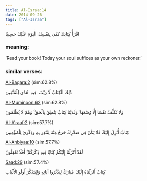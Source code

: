 ```yaml
---
title: Al-Israa:14
date: 2014-09-26
tags: ["Al-Israa"]
---
```

اقْرَأْ كِتَابَكَ كَفَىٰ بِنَفْسِكَ الْيَوْمَ عَلَيْكَ حَسِيبًا
### meaning: 
‘Read your book! Today your soul suffices as your own reckoner.’
### similar verses: 

[Al-Baqara:2](/2/2) (sim:62.8%)

ذَٰلِكَ الْكِتَابُ لَا رَيْبَ ۛ فِيهِ ۛ هُدًى لِلْمُتَّقِينَ

[Al-Muminoon:62](/23/62) (sim:62.8%)

وَلَا نُكَلِّفُ نَفْسًا إِلَّا وُسْعَهَا ۖ وَلَدَيْنَا كِتَابٌ يَنْطِقُ بِالْحَقِّ ۚ وَهُمْ لَا يُظْلَمُونَ

[Al-A'raaf:2](/7/2) (sim:57.7%)

كِتَابٌ أُنْزِلَ إِلَيْكَ فَلَا يَكُنْ فِي صَدْرِكَ حَرَجٌ مِنْهُ لِتُنْذِرَ بِهِ وَذِكْرَىٰ لِلْمُؤْمِنِينَ

[Al-Anbiyaa:10](/21/10) (sim:57.7%)

لَقَدْ أَنْزَلْنَا إِلَيْكُمْ كِتَابًا فِيهِ ذِكْرُكُمْ ۖ أَفَلَا تَعْقِلُونَ

[Saad:29](/38/29) (sim:57.4%)

كِتَابٌ أَنْزَلْنَاهُ إِلَيْكَ مُبَارَكٌ لِيَدَّبَّرُوا آيَاتِهِ وَلِيَتَذَكَّرَ أُولُو الْأَلْبَابِ
